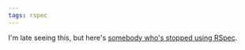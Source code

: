 ```yaml
---
tags: rspec
---
```


I'm late seeing this, but here's [somebody who's stopped using RSpec](http://www.caboo.se/articles/2008/11/4/we-ve-stopped-using-rspec).
